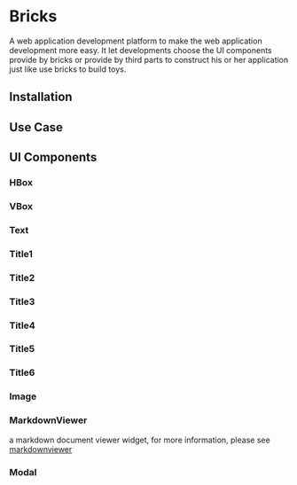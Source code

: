 # Bricks
A web application development platform to make the web application development more easy.
It let developments choose the UI components provide by bricks or provide by third parts to construct his or her application just like use bricks to build toys.

## Installation
## Use Case
## UI Components
### HBox
### VBox
### Text
### Title1
### Title2
### Title3
### Title4
### Title5
### Title6
### Image
### MarkdownViewer
a markdown document viewer widget, for more information, please see [markdownviewer](markdownviewer.md)

### Modal

